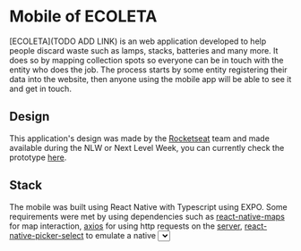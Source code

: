 # Mobile of ECOLETA

[ECOLETA](TODO ADD LINK) is an web application developed to help people discard waste such as lamps, stacks, batteries and many more. It does so by mapping collection spots so everyone can be in touch with the entity who does the job. The process starts by some entity registering their data into the website, then anyone using the mobile app will be able to see it and get in touch.

## Design

This application's design was made by the [Rocketseat](https://rocketseat.com.br/) team and made available during the NLW or Next Level Week, you can currently check the prototype [here](https://www.figma.com/file/1SxgOMojOB2zYT0Mdk28lB/?viewer=1&node-id=).

## Stack

The mobile was built using React Native with Typescript using EXPO. Some requirements were met by using dependencies such as [react-native-maps](https://github.com/react-native-community/react-native-maps) for map interaction, [axios](https://github.com/axios/axios) for using http requests on the [server](https://github.com/kseikyo/nlw_server), [react-native-picker-select](https://github.com/lawnstarter/react-native-picker-select) to emulate a native <select> tag on any device, expo-location to get the user current location, and many more. 